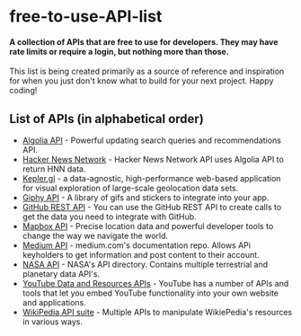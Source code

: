 # free-to-use-API-list
#### A collection of APIs that are free to use for developers. They may have rate limits or require a login, but nothing more than those.

This list is being created primarily as a source of reference and inspiration for when you just don't know what to build for your next project. 
Happy coding!

## List of APIs (in alphabetical order)
* [Algolia API](https://www.algolia.com/) - Powerful updating search queries and recommendations API.
* [Hacker News Network](https://hn.algolia.com/api) - Hacker News Network API uses Algolia API to return HNN data.
* [Kepler.gl](https://docs.kepler.gl/) - a data-agnostic, high-performance web-based application for visual exploration of large-scale geolocation data sets.
* [Giphy API](https://developers.giphy.com/docs/api#quick-start-guide) - A library of gifs and stickers to integrate into your app.
* [GitHub REST API](https://docs.github.com/en/rest) - You can use the GitHub REST API to create calls to get the data you need to integrate with GitHub.
* [Mapbox API](https://www.mapbox.com/) - Precise location data and powerful developer tools to change the way we navigate the world.
* [Medium API](https://github.com/Medium/medium-api-docs#31-users) - medium.com's documentation repo. Allows APi keyholders to get information and post content to their account.
* [NASA API](https://api.nasa.gov/) - NASA's API directory. Contains multiple terrestrial and planetary data API's.
* [YouTube Data and Resources APIs](https://developers.google.com/youtube/documentation) - YouTube has a number of APIs and tools that let you embed YouTube functionality into your own website and applications.
* [WikiPedia API suite](https://www.mediawiki.org/wiki/API:Web_APIs_hub) - Multiple APIs to manipulate WikiePedia's resources in various ways.
